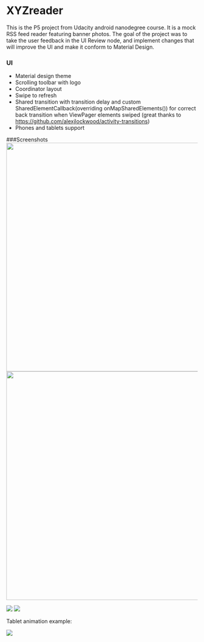 # XYZreader 
This is the P5 project from Udacity android nanodegree course. It is a mock RSS feed reader featuring banner photos. 
The goal of the project was to take the user feedback in the UI Review node, and implement changes that will improve the 
UI and make it conform to Material Design.

### UI
* Material design theme
* Scrolling toolbar with logo
* Coordinator layout
* Swipe to refresh
* Shared transition with transition delay and custom SharedElementCallback(overriding onMapSharedElements()) 
for correct back transition when ViewPager elements swiped (great thanks to https://github.com/alexjlockwood/activity-transitions) 
* Phones and tablets support

###Screenshots
<img src="https://cloud.githubusercontent.com/assets/6324839/14239746/ed1ed706-f9f3-11e5-83b9-36d7da99390a.png" height="600">
<img src="https://cloud.githubusercontent.com/assets/6324839/14239749/ee6c1e20-f9f3-11e5-8a0f-2bc07dcc3f9e.png" height="600">

<img src="https://cloud.githubusercontent.com/assets/6324839/14240042/7074feda-f9f6-11e5-8f70-2ce2d668a731.png">
<img src="https://cloud.githubusercontent.com/assets/6324839/14240041/705a8c94-f9f6-11e5-8fe3-41b0d22aa7f2.png">

Tablet animation example:

<img src="https://cloud.githubusercontent.com/assets/6324839/14239759/0ed81682-f9f4-11e5-86c8-9f049cc58168.gif">




